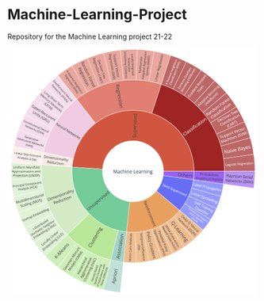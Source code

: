 # Machine-Learning-Project

Repository for the Machine Learning project 21-22

![Machine Learning](machine%20learning.png)